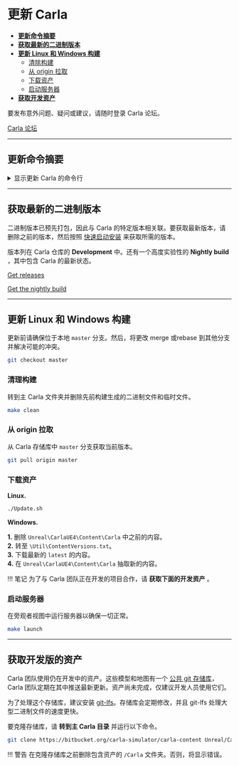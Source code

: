 # 更新 Carla

*   [__更新命令摘要__](#update-commands-summary)  
*   [__获取最新的二进制版本__](#get-latest-binary-release)  
*   [__更新 Linux 和 Windows 构建__](#update-linux-and-windows-build)  
	*   [清除构建](#clean-the-build)  
	*   [从 origin 拉取](#pull-from-origin)  
	*   [下载资产](#download-the-assets)  
	*   [启动服务器](#launch-the-server)  
*   [__获取开发资产__](#get-development-assets)  

要发布意外问题、疑问或建议，请随时登录 Carla 论坛。

<div class="build-buttons">
<p>
<a href="https://github.com/carla-simulator/carla/discussions/" target="_blank" class="btn btn-neutral" title="Go to the latest CARLA release">
Carla 论坛</a>
</p>
</div>

---
## 更新命令摘要

<details>
<summary> 显示更新 Carla 的命令行 </summary>

```sh
# 更新 Carla 包的发行版。 
#   1. 删除当前的版本。 
#   2. 按照快速开始安装或一个一个想要的版本。 


# 更新 Linux 构建。 
git checkout master
make clean
git pull origin master
./Update.sh


# 更新 Windows 构建。 
git checkout master
make clean
git pull origin master
#   擦除 `Unreal\CarlaUE4\Content\Carla` 中的内容。
#   转至 `\Util\ContentVersions.txt`.
#   下载最新的资产内容。
#   在 `Unreal\CarlaUE4\Content\Carla` 中解压出新的资产内容。


# 获取开发版本的资产 
#   删除包含之前资产的 `/Carla` 文件夹。
#   转至主 Carla 目录。
git clone https://bitbucket.org/carla-simulator/carla-content Unreal/CarlaUE4/Content/Carla

```
</details>

---
## 获取最新的二进制版本

二进制版本已预先打包，因此与 Carla 的特定版本相关联。要获取最新版本，请删除之前的版本，然后按照 [快速启动安装](start_quickstart.md) 来获取所需的版本。 

版本列在 Carla 仓库的 __Development__ 中。还有一个高度实验性的 __Nightly build__ ，其中包含 Carla 的最新状态。

<div class="build-buttons">
<p>
<a href="https://github.com/carla-simulator/carla/blob/master/Docs/download.md" target="_blank" class="btn btn-neutral" title="Go to the list of CARLA releases">
<span class="icon icon-github"></span> Get releases</a>
</p>

<p>
<a href="http://carla-releases.s3.amazonaws.com/Linux/Dev/CARLA_Latest.tar.gz" target="_blank" class="btn btn-neutral" title="Go to the nightly CARLA build">
<span class="icon fa-cloud-download"></span> Get the nightly build</a>
</p>
</div>

---
## 更新 Linux 和 Windows 构建

更新前请确保位于本地 `master` 分支。然后，将更改 merge 或rebase 到其他分支并解决可能的冲突。

```sh 
git checkout master
```

### 清理构建

转到主 Carla 文件夹并删除先前构建生成的二进制文件和临时文件。
```sh 
make clean
```

### 从 origin 拉取

从 Carla 存储库中 `master` 分支获取当前版本。 
```sh
git pull origin master
```

### 下载资产

__Linux.__
```sh
./Update.sh
```

__Windows.__  

__1.__ 删除 `Unreal\CarlaUE4\Content\Carla` 中之前的内容。  
__2.__ 转至 `\Util\ContentVersions.txt`。  
__3.__ 下载最新的 `latest` 的内容。  
__4.__ 在 `Unreal\CarlaUE4\Content\Carla` 抽取新的内容。

!!! 笔记
    为了与 Carla 团队正在开发的项目合作，请 __获取下面的开发资产__ 。

### 启动服务器

在旁观者视图中运行服务器以确保一切正常。

```sh
make launch
```

---
## 获取开发版的资产

Carla 团队使用仍在开发中的资产。这些模型和地图有一个 [公共 git 存储库][contentrepolink]，Carla 团队定期在其中推送最新更新。资产尚未完成，仅建议开发人员使用它们。

为了处理这个存储库，建议安装 [git-lfs][gitlfslink]。存储库会定期修改，并且 git-lfs 处理大型二进制文件的速度更快。

要克隆存储库，请 __转到主 Carla 目录__ 并运行以下命令。

```sh
git clone https://bitbucket.org/carla-simulator/carla-content Unreal/CarlaUE4/Content/Carla
```

!!! 警告
    在克隆存储库之前删除包含资产的 `/Carla` 文件夹。否则，将显示错误。

[contentrepolink]: https://bitbucket.org/carla-simulator/carla-content
[gitlfslink]: https://github.com/git-lfs/git-lfs/wiki/Installation
